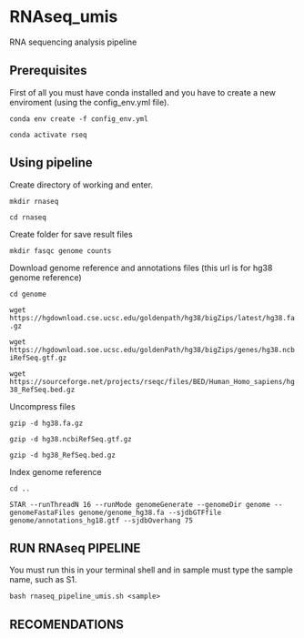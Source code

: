 # RNAseq_umis

RNA sequencing analysis pipeline

## Prerequisites

First of all you must have conda installed and you have to create a new enviroment (using the config_env.yml file).

`conda env create -f config_env.yml`

`conda activate rseq`

## Using pipeline

Create directory of working and enter.

`mkdir rnaseq`

`cd rnaseq`

Create folder for save result files

`mkdir fasqc genome counts`

Download genome reference and annotations files (this url is for hg38 genome reference)

`cd genome`

`wget https://hgdownload.cse.ucsc.edu/goldenpath/hg38/bigZips/latest/hg38.fa.gz`

`wget https://hgdownload.soe.ucsc.edu/goldenPath/hg38/bigZips/genes/hg38.ncbiRefSeq.gtf.gz`

`wget https://sourceforge.net/projects/rseqc/files/BED/Human_Homo_sapiens/hg38_RefSeq.bed.gz`

Uncompress files

`gzip -d hg38.fa.gz`

`gzip -d hg38.ncbiRefSeq.gtf.gz`

`gzip -d hg38_RefSeq.bed.gz`

Index genome reference

`cd ..`

`STAR --runThreadN 16 --runMode genomeGenerate --genomeDir genome --genomeFastaFiles genome/genome_hg38.fa --sjdbGTFfile genome/annotations_hg18.gtf --sjdbOverhang 75`

## RUN RNAseq PIPELINE

You must run this in your terminal shell and in sample must type the sample name, such as S1.

`bash rnaseq_pipeline_umis.sh <sample>`

## RECOMENDATIONS






